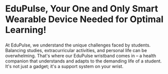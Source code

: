 
<h1 align="left">EduPulse, Your One and Only Smart Wearable Device Needed for Optimal Learning!</h1>

###
<p> At EduPulse, we understand the unique challenges faced by students. Balancing studies, extracurricular activities, and personal life can be overwhelming. That's where our EduPulse wristband comes in – a health companion that understands and adapts to the demanding life of a student. It's not just a gadget; it's a support system on your wrist. </p>
